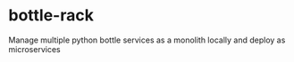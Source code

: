 # bottle-rack
Manage multiple python bottle services as a monolith locally and deploy as microservices 
